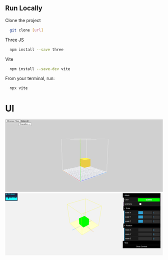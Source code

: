 ## Run Locally

Clone the project
```bash
  git clone [url]
```

Three JS
```bash
  npm install --save three
```

Vite
```bash
  npm install --save-dev vite
```

From your terminal, run:
```bash
  npx vite
```
# UI
![UI](/public/localhost_5174_.png)
![UI](/public/localhost_5173_.png)
